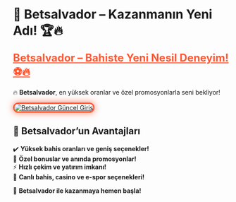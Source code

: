 # 🎯 Betsalvador – Kazanmanın Yeni Adı! 🏆🔥  

<a href="https://cutt.ly/SalvadorLink" title="Betsalvador Güncel Giriş" style="color: #ff5733; font-size: 24px; font-weight: bold;">Betsalvador – Bahiste Yeni Nesil Deneyim! ⚽🔥</a>  

🔥 **Betsalvador**, en yüksek oranlar ve özel promosyonlarla seni bekliyor!  

<a href="https://cutt.ly/SalvadorLink" title="Betsalvador Güncel Giriş">  
<img src="https://i.ibb.co/BtMhhf6/g-venligiris.jpg" alt="Betsalvador Güncel Giriş" style="max-width: 100%; border: 3px solid #ff5733; border-radius: 15px; box-shadow: 0px 0px 15px rgba(255, 87, 51, 0.8);">  
</a>  

## 🚀 **Betsalvador’un Avantajları**  
✔️ **Yüksek bahis oranları ve geniş seçenekler!**  
🎁 **Özel bonuslar ve anında promosyonlar!**  
⚡ **Hızlı çekim ve yatırım imkanı!**  
🎲 **Canlı bahis, casino ve e-spor seçenekleri!**  

💎 **Betsalvador ile kazanmaya hemen başla!**  

